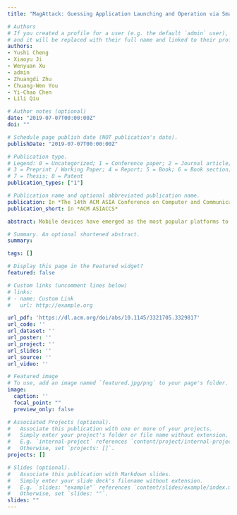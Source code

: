 ```yaml
---
title: "MagAttack: Guessing Application Launching and Operation via Smartphone"

# Authors
# If you created a profile for a user (e.g. the default `admin` user), write the username (folder name) here 
# and it will be replaced with their full name and linked to their profile.
authors:
- Yushi Cheng
- Xiaoyu Ji
- Wenyuan Xu
- admin
- Zhuangdi Zhu
- Chuang-Wen You
- Yi-Chao Chen
- Lili Qiu

# Author notes (optional)
date: "2019-07-07T00:00:00Z"
doi: ""

# Schedule page publish date (NOT publication's date).
publishDate: "2019-07-07T00:00:00Z"

# Publication type.
# Legend: 0 = Uncategorized; 1 = Conference paper; 2 = Journal article;
# 3 = Preprint / Working Paper; 4 = Report; 5 = Book; 6 = Book section;
# 7 = Thesis; 8 = Patent
publication_types: ["1"]

# Publication name and optional abbreviated publication name.
publication: In *The 14th ACM ASIA Conference on Computer and Communications Security*
publication_short: In *ACM ASIACCS*

abstract: Mobile devices have emerged as the most popular platforms to access information. However, they have also become a major concern of privacy violation and previous researches have demonstrated various approaches to infer user privacy based on mobile devices. In this paper, we study a new side channel of a laptop that could be harvested by a commercial-off-the-shelf (COTS) mobile device, eg, a smartphone. We propose MagAttack, which exploits the electromagnetic (EM) side channel of a laptop to infer user activities, i.e., application launching and application operation. The key insight of MagAttack is that applications are discrepant in essence due to the different compositions of instructions, which can be reflected on the CPU power consumption, and thus the corresponding EM emissions. MagAttack is challenging since that EM signals are noisy due to the dynamics of applications and the limited sampling rate of the built-in magnetometers in COTS mobile devices. We overcome these challenges and convert noisy coarse-grained EM signals to robust fine-grained features. We implement MagAttack on both an iOS and an Android smartphone without any hardware modification, and evaluate its performance with 13 popular applications and 50 top websites in China. The results demonstrate that MagAttack can recognize aforementioned 13 applications with an average accuracy of 98.6%, and figure out the visiting operation among 50 websites with an average accuracy of 84.7%.

# Summary. An optional shortened abstract.
summary: 

tags: []

# Display this page in the Featured widget?
featured: false

# Custom links (uncomment lines below)
# links:
# - name: Custom Link
#   url: http://example.org

url_pdf: 'https://dl.acm.org/doi/abs/10.1145/3321705.3329817'
url_code: ''
url_dataset: ''
url_poster: ''
url_project: ''
url_slides: ''
url_source: ''
url_video: ''

# Featured image
# To use, add an image named `featured.jpg/png` to your page's folder. 
image:
  caption: ''
  focal_point: ""
  preview_only: false

# Associated Projects (optional).
#   Associate this publication with one or more of your projects.
#   Simply enter your project's folder or file name without extension.
#   E.g. `internal-project` references `content/project/internal-project/index.md`.
#   Otherwise, set `projects: []`.
projects: []

# Slides (optional).
#   Associate this publication with Markdown slides.
#   Simply enter your slide deck's filename without extension.
#   E.g. `slides: "example"` references `content/slides/example/index.md`.
#   Otherwise, set `slides: ""`.
slides: ""
---
```


